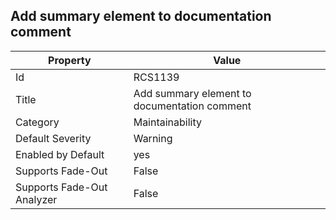## Add summary element to documentation comment

Property | Value
--- | --- 
Id | RCS1139
Title | Add summary element to documentation comment
Category | Maintainability
Default Severity | Warning
Enabled by Default | yes
Supports Fade-Out | False
Supports Fade-Out Analyzer | False
